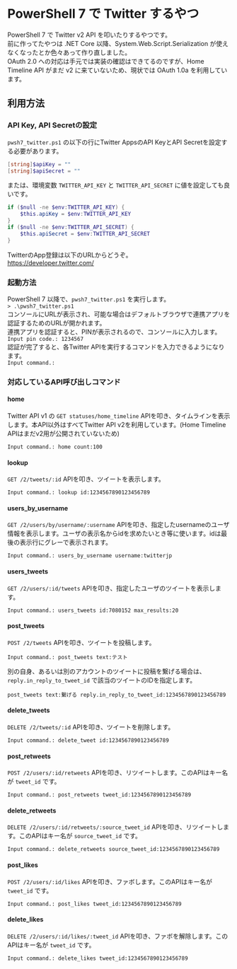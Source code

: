 # PowerShell 7 で Twitter するやつ

PowerShell 7 で Twitter v2 API を叩いたりするやつです。  
前に作ってたやつは .NET Core 以降、System.Web.Script.Serialization が使えなくなったとか色々あって作り直しました。  
OAuth 2.0 への対応は手元では実装の確認はできてるのですが、Home Timeline API がまだ v2 に来ていないため、現状では OAuth 1.0a を利用しています。

## 利用方法

### API Key, API Secretの設定

`pwsh7_twitter.ps1` の以下の行にTwitter AppsのAPI KeyとAPI Secretを設定する必要があります。  

```powershell
[string]$apiKey = ""
[string]$apiSecret = ""
```

または、環境変数 `TWITTER_API_KEY` と `TWITTER_API_SECRET` に値を設定しても良いです。

```powershell
if ($null -ne $env:TWITTER_API_KEY) {
    $this.apiKey = $env:TWITTER_API_KEY
}
if ($null -ne $env:TWITTER_API_SECRET) {
    $this.apiSecret = $env:TWITTER_API_SECRET
}
```

TwitterのApp登録は以下のURLからどうぞ。  
https://developer.twitter.com/

### 起動方法

PowerShell 7 以降で、`pwsh7_twitter.ps1` を実行します。  
`> .\pwsh7_twitter.ps1`  
コンソールにURLが表示され、可能な場合はデフォルトブラウザで連携アプリを認証するためのURLが開かれます。  
連携アプリを認証すると、PINが表示されるので、コンソールに入力します。  
`Input pin code.: 1234567`  
認証が完了すると、各Twitter APIを実行するコマンドを入力できるようになります。  
`Input command.: `

### 対応しているAPI呼び出しコマンド

#### **home**

Twitter API v1 の `GET statuses/home_timeline` APIを叩き、タイムラインを表示します。本API以外はすべてTwitter API v2を利用しています。(Home Timeline APIはまだv2用が公開されていないため)

`Input command.: home count:100`

#### **lookup**

`GET /2/tweets/:id` APIを叩き、ツイートを表示します。

`Input command.: lookup id:1234567890123456789`

#### **users_by_username**

`GET /2/users/by/username/:username` APIを叩き、指定したusernameのユーザ情報を表示します。ユーザの表示名からidを求めたいとき等に使います。idは最後の表示行にグレーで表示されます。

`Input command.: users_by_username username:twitterjp`

#### **users_tweets**

`GET /2/users/:id/tweets` APIを叩き、指定したユーザのツイートを表示します。

`Input command.: users_tweets id:7080152 max_results:20`  

#### **post_tweets**

`POST /2/tweets` APIを叩き、ツイートを投稿します。

`Input command.: post_tweets text:テスト`  

別の自身、あるいは別のアカウントのツイートに投稿を繋げる場合は、`reply.in_reply_to_tweet_id` で該当のツイートのIDを指定します。

`post_tweets text:繋げる reply.in_reply_to_tweet_id:1234567890123456789`

#### **delete_tweets**

`DELETE /2/tweets/:id` APIを叩き、ツイートを削除します。

`Input command.: delete_tweet id:1234567890123456789`  

#### **post_retweets**

`POST /2/users/:id/retweets` APIを叩き、リツイートします。このAPIはキー名が `tweet_id` です。

`Input command.: post_retweets tweet_id:1234567890123456789`  

#### **delete_retweets**

`DELETE /2/users/:id/retweets/:source_tweet_id` APIを叩き、リツイートします。このAPIはキー名が `source_tweet_id` です。

`Input command.: delete_retweets source_tweet_id:1234567890123456789`  

#### **post_likes**

`POST /2/users/:id/likes` APIを叩き、ファボします。このAPIはキー名が `tweet_id` です。

`Input command.: post_likes tweet_id:1234567890123456789`  

#### **delete_likes**

`DELETE /2/users/:id/likes/:tweet_id` APIを叩き、ファボを解除します。このAPIはキー名が `tweet_id` です。

`Input command.: delete_likes tweet_id:1234567890123456789`  

